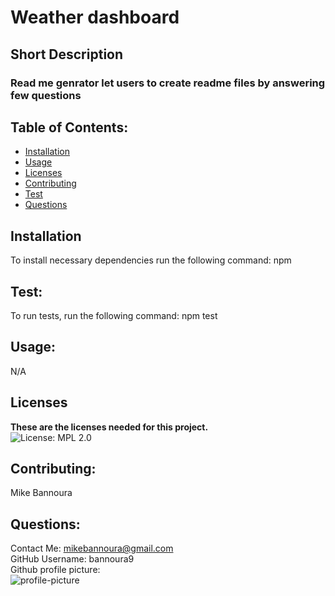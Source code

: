 
  # Weather dashboard

  ## Short Description
  ### Read me genrator let users to create readme files by answering few questions
  ## Table of Contents:
- [Installation](#Installation)
- [Usage](#Usage)
- [Licenses](#Licenses)
- [Contributing](#Contributing)
- [Test](#Test)
- [Questions](#Questions)



## Installation
To install necessary dependencies run the following command:
  npm 
## Test:
  To run tests, run the following command:
  npm test

## Usage:
  N/A
## Licenses
**These are the licenses needed for this project.** <br/>
![License: MPL 2.0](https://img.shields.io/badge/License-MPL%202.0-brightgreen.svg)

## Contributing:
  Mike Bannoura


## Questions:
Contact Me: mikebannoura@gmail.com<br/>
GitHub Username: bannoura9<br/>
Github profile picture:<br/>
![profile-picture](https://avatars2.githubusercontent.com/u/47578041?v=4=100x)

